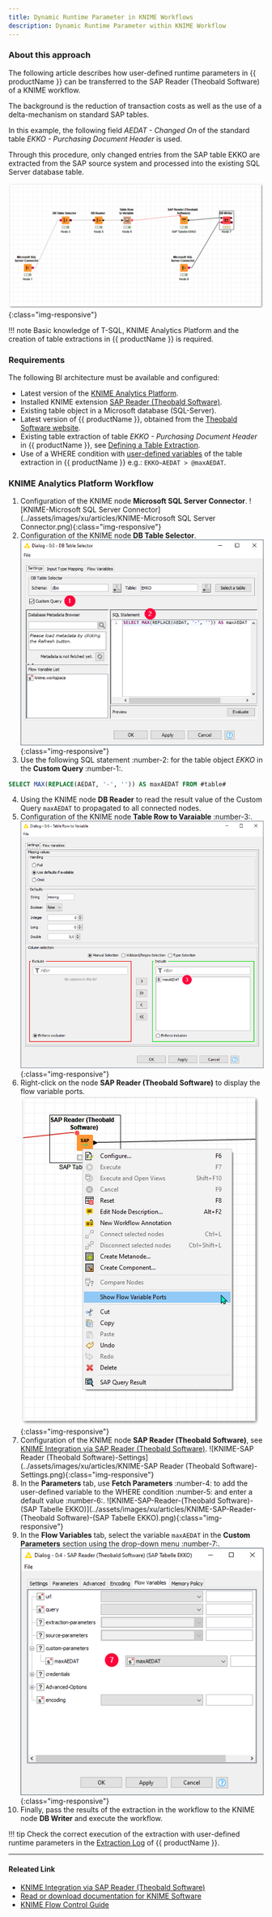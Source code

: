 ```yaml
---
title: Dynamic Runtime Parameter in KNIME Workflows
description: Dynamic Runtime Parameter within KNIME Workflow
---
```

### About this approach

The following article describes how user-defined runtime parameters in {{ productName }} can be transferred to the SAP Reader (Theobald Software) of a KNIME workflow. 

The background is the reduction of transaction costs as well as the use of a delta-mechanism on standard SAP tables. 

In this example, the following field *AEDAT - Changed On* of the standard table *EKKO - Purchasing Document Header* is used. 

Through this procedure, only changed entries from the SAP table EKKO are extracted from the SAP source system and processed into the existing SQL Server database table. 

![KMIME-dynamic-runtime-parameter-workflow](../assets/images/xu/articles/KMIME-dynamic-runtime-parameter-workflow.png){:class="img-responsive"}

!!! note
    Basic knowledge of T-SQL, KNIME Analytics Platform and the creation of table extractions in {{ productName }} is required.

### Requirements

The following BI architecture must be available and configured:

- Latest version of the [KNIME Analytics Platform](https://www.knime.com/downloads).
- Installed KNIME extension [SAP Reader (Theobald Software)](https://hub.knime.com/knime/extensions/org.knime.features.sap.theobald/latest/org.knime.sap.theobald.node.v2.SAPTheobaldReader2NodeFactory).
- Existing table object in a Microsoft database (SQL-Server).
- Latest version of {{ productName }}, obtained from the [Theobald Software website](https://theobald-software.com/en/download-trial).
- Existing table extraction of table *EKKO - Purchasing Document Header* in {{ productName }}, see [Defining a Table Extraction](https://help.theobald-software.com/en/xtract-universal/getting-started/define-a-table-extraction).
- Use of a WHERE condition with [user-defined variables](https://help.theobald-software.com/en/xtract-universal/advanced-techniques/user-defined-variables) of the table extraction in {{ productName }} e.g.: `EKKO~AEDAT > @maxAEDAT`.

### KNIME Analytics Platform Workflow

1. Configuration of the KNIME node **Microsoft SQL Server Connector**.
![KNIME-Microsoft SQL Server Connector](../assets/images/xu/articles/KNIME-Microsoft SQL Server Connector.png){:class="img-responsive"}
2. Configuration of the KNIME node **DB Table Selector**.
![KNIME-DB-Table-Selector](../assets/images/xu/articles/KNIME-DB-Table-Selector.png){:class="img-responsive"}
3. Use the following SQL statement :number-2: for the table object *EKKO* in the **Custom Query** :number-1:.
```sql
SELECT MAX(REPLACE(AEDAT, '-', '')) AS maxAEDAT FROM #table#
```
4. Using the KNIME node **DB Reader** to read the result value of the Custom Query `maxAEDAT` to propagated to all connected nodes.
5. Configuration of the KNIME node **Table Row to Varaiable** :number-3:.
![KNIME-Table-Row-to-Variable](../assets/images/xu/articles/KNIME-Table-Row-to-Variable.png){:class="img-responsive"}
7. Right-click on the node **SAP Reader (Theobald Software)** to display the flow variable ports.
![KNIME-Show-Flow-Variables-Ports](../assets/images/xu/articles/KNIME-Show-Flow-Variables-Ports.png){:class="img-responsive"}
6. Configuration of the KNIME node **SAP Reader (Theobald Software)**, see [KNIME Integration via SAP Reader (Theobald Software)](https://kb.theobald-software.com/xtract-universal/knime-integration-via-sap-reader#step-by-step-guide).
![KNIME-SAP Reader (Theobald Software)-Settings](../assets/images/xu/articles/KNIME-SAP Reader (Theobald Software)-Settings.png){:class="img-responsive"}
8. In the **Parameters** tab, use **Fetch Parameters** :number-4: to add the user-defined variable to the WHERE condition :number-5: and enter a default value :number-6:.
![KNIME-SAP-Reader-(Theobald Software)-(SAP Tabelle EKKO)](../assets/images/xu/articles/KNIME-SAP-Reader-(Theobald Software)-(SAP Tabelle EKKO).png){:class="img-responsive"}
9. In the **Flow Variables** tab, select the variable `maxAEDAT` in the **Custom Parameters** section using the drop-down menu :number-7:.
![KNIME-SAP-Reader-Flow-Variables](../assets/images/xu/articles/KNIME-SAP-Reader-Flow-Variables.png){:class="img-responsive"}
10. Finally, pass the results of the extraction in the workflow to the KNIME node **DB Writer** and execute the workflow.

!!! tip
    Check the correct execution of the extraction with user-defined runtime parameters in the [Extraction Log](https://help.theobald-software.com/en/xtract-universal/logging#reading-logs---extraction-log) of {{ productName }}.


****
#### Releated Link
- [KNIME Integration via SAP Reader (Theobald Software)](https://kb.theobald-software.com/xtract-universal/knime-integration-via-sap-reader)
- [Read or download documentation for KNIME Software](https://docs.knime.com/)
- [KNIME Flow Control Guide](https://docs.knime.com/2021-06/analytics_platform_flow_control_guide/index.html#introduction)
